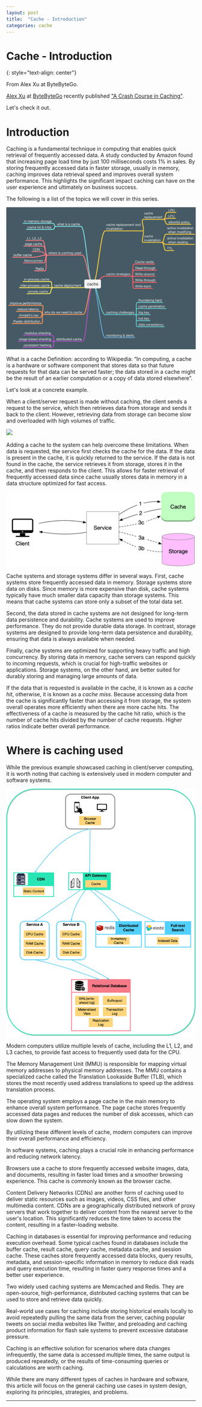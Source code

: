 ```yaml
---
layout: post
title:  "Cache - Introduction"
categories: cache
---
```


# Cache - Introduction
{: style="text-align: center"}

From Alex Xu at ByteByteGo.

[Alex Xu](https://www.linkedin.com/in/alexxubyte/) at [ByteByteGo](https://bytebytego.com/) recently published ["A Crash Course in Caching"](https://blog.bytebytego.com/p/a-crash-course-in-caching-part-1). 

Let's check it out.

# Introduction
Caching is a fundamental technique in computing that enables quick retrieval of frequently accessed data. A study conducted by Amazon found that increasing page load time by just 100 milliseconds costs 1% in sales. By storing frequently accessed data in faster storage, usually in memory, caching improves data retrieval speed and improves overall system performance. This highlights the significant impact caching can have on the user experience and ultimately on business success.

The following is a list of the topics we will cover in this series.

![](/assets/cache-overview.png)


What is a cache
Definition: according to Wikipedia: “In computing, a cache is a hardware or software component that stores data so that future requests for that data can be served faster; the data stored in a cache might be the result of an earlier computation or a copy of data stored elsewhere”.

Let's look at a concrete example.

When a client/server request is made without caching, the client sends a request to the service, which then retrieves data from storage and sends it back to the client. However, retrieving data from storage can become slow and overloaded with high volumes of traffic.

![](/assets/cache-1.png)


Adding a cache to the system can help overcome these limitations. When data is requested, the service first checks the cache for the data. If the data is present in the cache, it is quickly returned to the service. If the data is not found in the cache, the service retrieves it from storage, stores it in the cache, and then responds to the client. This allows for faster retrieval of frequently accessed data since cache usually stores data in memory in a data structure optimized for fast access.

![](/assets/cache-2.png)

Cache systems and storage systems differ in several ways. First, cache systems store frequently accessed data in memory. Storage systems store data on disks. Since memory is more expensive than disk, cache systems typically have much smaller data capacity than storage systems. This means that cache systems can store only a subset of the total data set.

Second, the data stored in cache systems are not designed for long-term data persistence and durability. Cache systems are used to improve performance. They do not provide durable data storage. In contrast, storage systems are designed to provide long-term data persistence and durability, ensuring that data is always available when needed.

Finally, cache systems are optimized for supporting heavy traffic and high concurrency. By storing data in memory, cache servers can respond quickly to incoming requests, which is crucial for high-traffic websites or applications. Storage systems, on the other hand, are better suited for durably storing and managing large amounts of data.

If the data that is requested is available in the cache, it is known as a *cache hit*, otherwise, it is known as a *cache miss*. Because accessing data from the cache is significantly faster than accessing it from storage, the system overall operates more efficiently when there are more cache hits. The effectiveness of a cache is measured by the cache hit ratio, which is the number of cache hits divided by the number of cache requests. Higher ratios indicate better overall performance.

# Where is caching used
While the previous example showcased caching in client/server computing, it is worth noting that caching is extensively used in modern computer and software systems.

![](/assets/cache-3.jpg)

Modern computers utilize multiple levels of cache, including the L1, L2, and L3 caches, to provide fast access to frequently used data for the CPU.

The Memory Management Unit (MMU) is responsible for mapping virtual memory addresses to physical memory addresses. The MMU contains a specialized cache called the Translation Lookaside Buffer (TLB), which stores the most recently used address translations to speed up the address translation process.

The operating system employs a page cache in the main memory to enhance overall system performance. The page cache stores frequently accessed data pages and reduces the number of disk accesses, which can slow down the system.

By utilizing these different levels of cache, modern computers can improve their overall performance and efficiency.

In software systems, caching plays a crucial role in enhancing performance and reducing network latency.

Browsers use a cache to store frequently accessed website images, data, and documents, resulting in faster load times and a smoother browsing experience. This cache is commonly known as the browser cache.

Content Delivery Networks (CDNs) are another form of caching used to deliver static resources such as images, videos, CSS files, and other multimedia content. CDNs are a geographically distributed network of proxy servers that work together to deliver content from the nearest server to the user's location. This significantly reduces the time taken to access the content, resulting in a faster-loading website.

Caching in databases is essential for improving performance and reducing execution overhead. Some typical caches found in databases include the buffer cache, result cache, query cache, metadata cache, and session cache. These caches store frequently accessed data blocks, query results, metadata, and session-specific information in memory to reduce disk reads and query execution time, resulting in faster query response times and a better user experience.

Two widely used caching systems are Memcached and Redis. They are open-source, high-performance, distributed caching systems that can be used to store and retrieve data quickly.

Real-world use cases for caching include storing historical emails locally to avoid repeatedly pulling the same data from the server, caching popular tweets on social media websites like Twitter, and preloading and caching product information for flash sale systems to prevent excessive database pressure.

Caching is an effective solution for scenarios where data changes infrequently, the same data is accessed multiple times, the same output is produced repeatedly, or the results of time-consuming queries or calculations are worth caching.

While there are many different types of caches in hardware and software, this article will focus on the general caching use cases in system design, exploring its principles, strategies, and problems.

---
